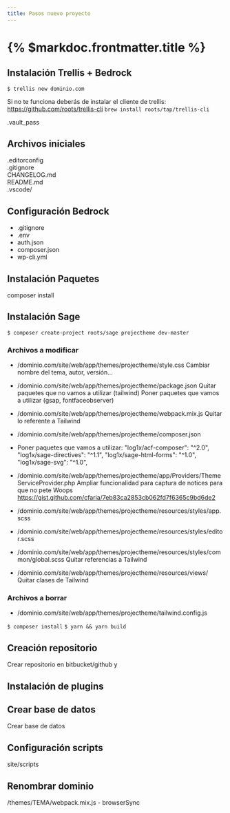 ```yaml
---
title: Pasos nuevo proyecto
---
```


# {% $markdoc.frontmatter.title %}

## Instalación Trellis + Bedrock
```$ trellis new dominio.com```

Si no te funciona deberás de instalar el cliente de trellis: https://github.com/roots/trellis-cli
```brew install roots/tap/trellis-cli```

.vault_pass

## Archivos iniciales
.editorconfig  
.gitignore  
CHANGELOG.md  
README.md  
.vscode/  

## Configuración Bedrock
- .gitignore  
- .env  
- auth.json  
- composer.json  
- wp-cli.yml  

## Instalación Paquetes
composer install

## Instalación Sage
```$ composer create-project roots/sage projectheme dev-master```

### Archivos a modificar
- /dominio.com/site/web/app/themes/projectheme/style.css
Cambiar nombre del tema, autor, versión...

- /dominio.com/site/web/app/themes/projectheme/package.json
Quitar paquetes que no vamos a utilizar (tailwind)
Poner paquetes que vamos a utilizar (gsap, fontfaceobserver)

- /dominio.com/site/web/app/themes/projectheme/webpack.mix.js
Quitar lo referente a Tailwind

- /dominio.com/site/web/app/themes/projectheme/composer.json
- Poner paquetes que vamos a utilizar:
  "log1x/acf-composer": "^2.0",
  "log1x/sage-directives": "^1.1",
  "log1x/sage-html-forms": "^1.0",
  "log1x/sage-svg": "^1.0",

- /dominio.com/site/web/app/themes/projectheme/app/Providers/ThemeServiceProvider.php
Ampliar funcionalidad para captura de notices para que no pete Woops https://gist.github.com/cfaria/7eb83ca2853cb062fd7f6365c9bd6de2


- /dominio.com/site/web/app/themes/projectheme/resources/styles/app.scss
- /dominio.com/site/web/app/themes/projectheme/resources/styles/editor.scss
- /dominio.com/site/web/app/themes/projectheme/resources/styles/common/global.scss
Quitar referencias a Tailwind

- /dominio.com/site/web/app/themes/projectheme/resources/views/
Quitar clases de Tailwind

### Archivos a borrar
- /dominio.com/site/web/app/themes/projectheme/tailwind.config.js


```$ composer install```
```$ yarn && yarn build```

## Creación repositorio
Crear repositorio en bitbucket/github y 

## Instalación de plugins


## Crear base de datos
Crear base de datos


## Configuración scripts
site/scripts


## Renombrar dominio
/themes/TEMA/webpack.mix.js - browserSync